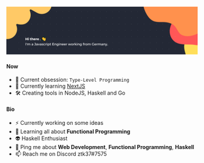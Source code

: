 ![Banner](./banner.png)

#### Now

- 👀 Current obsession: `Type-Level Programming`
- 🖤 Currently learning [NextJS](https://nextjs.org/)
- 🛠️ Creating tools in NodeJS, Haskell and Go
<!-- - 📊 Trying to put Data Science into practice -->

#### Bio

- ⚡ Currently working on some ideas
- 👾 Learning all about **Functional Programming**
- 👽 Haskell Enthusiast
- 💬 Ping me about **Web Development**, **Functional Programming**, **Haskell**
- 📫 Reach me on Discord ztk37#7575
